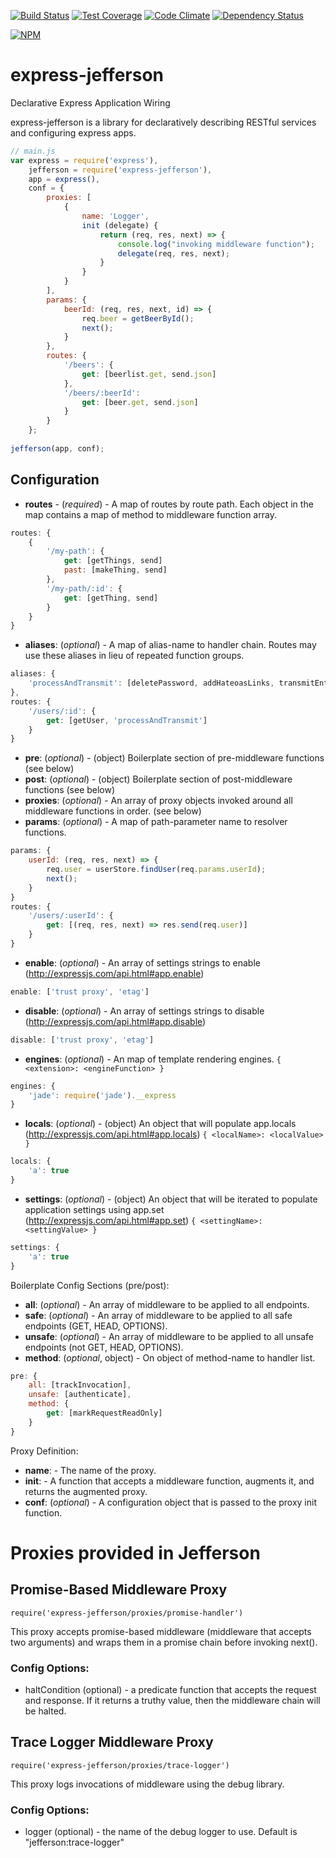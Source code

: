 [![Build Status](https://travis-ci.org/atsid/express-jefferson.svg?branch=master)](https://travis-ci.org/atsid/express-jefferson)
[![Test Coverage](https://codeclimate.com/github/atsid/express-jefferson/badges/coverage.svg)](https://codeclimate.com/github/atsid/express-jefferson)
[![Code Climate](https://codeclimate.com/github/atsid/express-jefferson/badges/gpa.svg)](https://codeclimate.com/github/atsid/express-jefferson)
[![Dependency Status](https://david-dm.org/atsid/express-jefferson.svg)](https://david-dm.org/atsid/express-jefferson)

[![NPM](https://nodei.co/npm/express-jefferson.png)](https://nodei.co/npm/express-jefferson/)

# express-jefferson
Declarative Express Application Wiring

express-jefferson is a library for declaratively describing RESTful services and configuring express apps.

```js
// main.js
var express = require('express'),
    jefferson = require('express-jefferson'),
    app = express(),    
    conf = {
        proxies: [
            {
                name: 'Logger',
                init (delegate) {
                    return (req, res, next) => {
                        console.log("invoking middleware function");
                        delegate(req, res, next);
                    }
                }
            }
        ],
        params: {
            beerId: (req, res, next, id) => {
                req.beer = getBeerById();
                next();
            }
        },
        routes: {
            '/beers': {
                get: [beerlist.get, send.json]
            },
            '/beers/:beerId': 
                get: [beer.get, send.json]
            }
        }
    };
    
jefferson(app, conf);
```

## Configuration
* **routes** - (*required*) - A map of routes by route path. Each object in the map contains a map of method to middleware function array.
```js
routes: {
    {
        '/my-path': {
            get: [getThings, send]
            past: [makeThing, send]
        },
        '/my-path/:id': {
            get: [getThing, send]
        }
    }
}
```
* **aliases**: (*optional*) - A map of alias-name to handler chain. Routes may use these aliases in lieu of repeated function groups.
```js
aliases: {
    'processAndTransmit': [deletePassword, addHateoasLinks, transmitEntity]
},
routes: {
    '/users/:id': {
        get: [getUser, 'processAndTransmit']
    }
}
```
* **pre**: (*optional*) - (object) Boilerplate section of pre-middleware functions (see below)
* **post**: (*optional*) - (object) Boilerplate section of post-middleware functions (see below)
* **proxies**: (*optional*) - An array of proxy objects invoked around all middleware functions in order. (see below)
* **params**: (*optional*) - A map of path-parameter name to resolver functions.
```js
params: {
    userId: (req, res, next) => {
        req.user = userStore.findUser(req.params.userId);
        next();
    }
}
routes: {
    '/users/:userId': {
        get: [(req, res, next) => res.send(req.user)]
    }
}
```
* **enable**: (*optional*) - An array of settings strings to enable (http://expressjs.com/api.html#app.enable)
```js
enable: ['trust proxy', 'etag']
```
* **disable**: (*optional*) - An array of settings strings to disable (http://expressjs.com/api.html#app.disable)
```js
disable: ['trust proxy', 'etag']
```
* **engines**: (*optional*) - An map of template rendering engines. `{ <extension>: <engineFunction> }`
```js
engines: {
    'jade': require('jade').__express
}
```
* **locals**: (*optional*) - (object) An object that will populate app.locals (http://expressjs.com/api.html#app.locals) `{ <localName>: <localValue> }`
```js
locals: {
    'a': true
}
```
* **settings**: (*optional*) - (object) An object that will be iterated to populate application settings using app.set (http://expressjs.com/api.html#app.set) `{ <settingName>: <settingValue> }`
```js
settings: {
    'a': true
}
```

Boilerplate Config Sections (pre/post):
* **all**: (*optional*) - An array of middleware to be applied to all endpoints.
* **safe**: (*optional*) - An array of middleware to be applied to all safe endpoints (GET, HEAD, OPTIONS).
* **unsafe**: (*optional*) - An array of middleware to be applied to all unsafe endpoints (not GET, HEAD, OPTIONS).
* **method**: (*optional*, object) - On object of method-name to handler list.
```js
pre: {
    all: [trackInvocation],
    unsafe: [authenticate],
    method: {
        get: [markRequestReadOnly]
    }
}
```

Proxy Definition: 
* **name**: - The name of the proxy.
* **init**: - A function that accepts a middleware function, augments it, and returns the augmented proxy.
* **conf**: (*optional*) - A configuration object that is passed to the proxy init function.

# Proxies provided in Jefferson

## Promise-Based Middleware Proxy 
`require('express-jefferson/proxies/promise-handler')`

This proxy accepts promise-based middleware (middleware that accepts two arguments) and wraps them in a promise chain before invoking next().

### Config Options:
* haltCondition (optional) - a predicate function that accepts the request and response. If it returns a truthy value, then the middleware chain will be halted. 

## Trace Logger Middleware Proxy
`require('express-jefferson/proxies/trace-logger')`

This proxy logs invocations of middleware using the debug library.

### Config Options:
 * logger (optional) - the name of the debug logger to use. Default is "jefferson:trace-logger"
